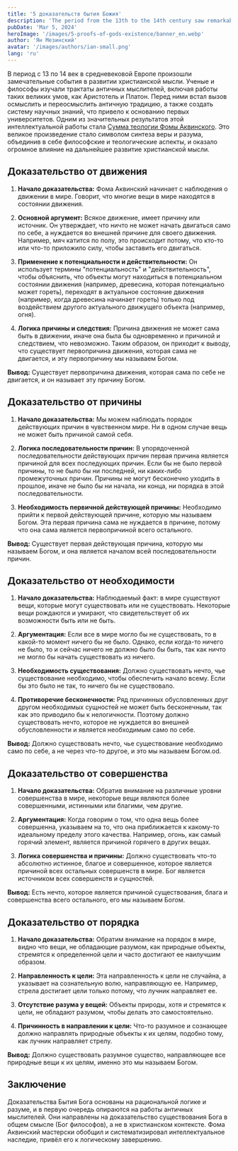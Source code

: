```yaml
---
title: '5 доказательств бытия Божия'
description: 'The period from the 13th to the 14th century saw remarkable developments in Christian thought in medieval Europe.'
pubDate: 'Mar 5, 2024'
heroImage: '/images/5-proofs-of-gods-existence/banner_en.webp'
author: 'Ян Мезинский'
avatar: '/images/authors/ian-small.png'
lang: 'ru'
---
```


В период с 13 по 14 век в средневековой Европе произошли замечательные события в развитии христианской мысли. Ученые и философы изучали трактаты античных мыслителей, включая работы таких великих умов, как Аристотель и Платон. Перед ними встал вызов осмыслить и переосмыслить античную традицию, а также создать систему научных знаний, что привело к основанию первых университетов.
Одним из значительных результатов этой интеллектуальной работы стала [Сумма теологии Фомы Аквинского](https://azbyka.ru/otechnik/konfessii/summa-teologii-tom-1/ "Сумма теологии Фомы Аквинского"). Это великое произведение стало символом синтеза веры и разума, объединив в себе философские и теологические аспекты, и оказало огромное влияние на дальнейшее развитие христианской мысли.

## Доказательство от движения

1. **Начало доказательства:** Фома Аквинский начинает с наблюдения о движении в мире. Говорит, что многие вещи в мире находятся в состоянии движения.

2. **Основной аргумент:** Всякое движение, имеет причину или источник. Он утверждает, что ничто не может начать двигаться само по себе, а нуждается во внешней причине для своего движения. Например, мяч катится по полу, это происходит потому, что кто-то или что-то приложило силу, чтобы заставить его двигаться.

3. **Применение к потенциальности и действительности:** Он использует термины "потенциальность" и "действительность", чтобы объяснить, что объекты могут находиться в потенциальном состоянии движения (например, древесина, которая потенциально может гореть), переходят в актуальное состояние движения (например, когда древесина начинает гореть) только под воздействием другого актуального движущего объекта (например, огня).

4. **Логика причины и следствия:** Причина движения не может сама быть в движении, иначе она была бы одновременно и причиной и следствием, что невозможно. Таким образом, он приходит к выводу, что существует первопричина движения, которая сама не двигается, и эту первопричину мы называем Богом.

**Вывод:** Существует первопричина движения, которая сама по себе не двигается, и он называет эту причину Богом.

## Доказательство от причины

1. **Начало доказательства:** Мы можем наблюдать порядок действующих причин в чувственном мире. Ни в одном случае вещь не может быть причиной самой себя.

2. **Логика последовательности причин:** В упорядоченной последовательности действующих причин первая причина является причиной для всех последующих причин. Если бы не было первой причины, то не было бы ни последней, ни каких-либо промежуточных причин. Причины не могут бесконечно уходить в прошлое, иначе не было бы ни начала, ни конца, ни порядка в этой последовательности.

3. **Необходимость первичной действующей причины:** Необходимо прийти к первой действующей причине, которую мы называем Богом. Эта первая причина сама не нуждается в причине, потому что она сама является первопричиной всего остального.

**Вывод:** Существует первая действующая причина, которую мы называем Богом, и она является началом всей последовательности причин.

## Доказательство от необходимости

1. **Начало доказательства:** Наблюдаемый факт: в мире существуют вещи, которые могут существовать или не существовать. Некоторые вещи рождаются и умирают, что свидетельствует об их возможности быть или не быть.

2. **Аргументация:** Если все в мире могло бы не существовать, то в какой-то момент ничего бы не было. Однако, если когда-то ничего не было, то и сейчас ничего не должно было бы быть, так как ничто не могло бы начать существовать из ничего.

3. **Необходимость существования:** Должно существовать нечто, чье существование необходимо, чтобы обеспечить начало всему. Если бы это было не так, то ничего бы не существовало.

4. **Противоречие бесконечности:** Ряд причинных обусловленных друг другом необходимых сущностей не может быть бесконечным, так как это приводило бы к нелогичности. Поэтому должно существовать нечто, которое не нуждается во внешней обусловленности и является необходимым само по себе.

**Вывод:** Должно существовать нечто, чье существование необходимо само по себе, а не через что-то другое, и это мы называем Богом.od.

## Доказательство от совершенства

1. **Начало доказательства:** Обратив внимание на различные уровни совершенства в мире, некоторые вещи являются более совершенными, истинными или благими, чем другие.

2. **Аргументация:** Когда говорим о том, что одна вещь более совершенна, указываем на то, что она приближается к какому-то идеальному пределу этого качества. Например, огонь, как самый горячий элемент, является причиной горячего в других вещах.

3. **Логика совершенства и причины:** Должно существовать что-то абсолютно истинное, благое и совершенное, которое является причиной всех остальных совершенств в мире. Бог является источником всех совершенств и сущностей.

**Вывод:** Есть нечто, которое является причиной существования, блага и совершенства всего остального, его мы называем Богом.

## Доказательство от порядка

1. **Начало доказательства:** Обратим внимание на порядок в мире, видно что вещи, не обладающие разумом, как природные объекты, стремятся к определенной цели и часто достигают ее наилучшим образом.

2. **Направленность к цели:** Эта направленность к цели не случайна, а указывает на сознательную волю, направляющую ее. Например, стрела достигает цели только потому, что лучник направляет ее.

3. **Отсутствие разума у вещей:** Объекты природы, хотя и стремятся к цели, не обладают разумом, чтобы делать это самостоятельно.

4. **Причинность в направлении к цели:** Что-то разумное и сознающее должно направлять природные объекты к их целям, подобно тому, как лучник направляет стрелу.

**Вывод:** Должно существовать разумное существо, направляющее все природные вещи к их целям, именно это мы называем Богом.

## Заключение

Доказательства Бытия Бога основаны на рациональной логике и разуме, и в первую очередь опираются на работы античных мыслителей. Они направлены на доказательство существования Бога в общем смысле (Бог философов), а не в христианском контексте. Фома Аквинский мастерски обобщил и систематизировал интеллектуальное наследие, привёл его к логическому завершению.
